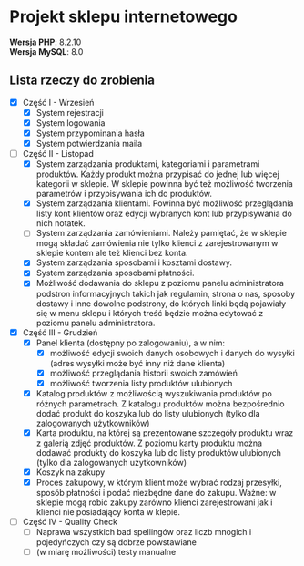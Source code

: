 # Projekt sklepu internetowego

**Wersja PHP**: 8.2.10  
**Wersja MySQL**: 8.0  

## Lista rzeczy do zrobienia

- [x] Część I - Wrzesień
  - [x] System rejestracji
  - [x] System logowania
  - [x] System przypominania hasła
  - [x] System potwierdzania maila

- [ ] Część II - Listopad
  - [x] System zarządzania produktami, kategoriami i parametrami produktów. Każdy produkt można przypisać do jednej lub
    więcej kategorii w sklepie. W sklepie powinna być też możliwość tworzenia parametrów i przypisywania ich do produktów.
  - [x] System zarządzania klientami. Powinna być możliwość przeglądania listy kont klientów oraz edycji wybranych kont
    lub przypisywania do nich notatek.
  - [ ] System zarządzania zamówieniami. Należy pamiętać, że w sklepie mogą składać zamówienia nie tylko klienci z
    zarejestrowanym w sklepie kontem ale też klienci bez konta.
  - [x] System zarządzania sposobami i kosztami dostawy.
  - [x] System zarządzania sposobami płatności.
  - [x] Możliwość dodawania do sklepu z poziomu panelu administratora podstron informacyjnych takich jak regulamin, strona
    o nas, sposoby dostawy i inne dowolne podstrony, do których linki będą pojawiały się w menu sklepu i których treść
    będzie można edytować z poziomu panelu administratora.

- [x] Część III - Grudzień
  - [x] Panel klienta (dostępny po zalogowaniu), a w nim:
      - [x] możliwość edycji swoich danych osobowych i danych do wysyłki (adres wysyłki może być inny niż dane klienta)
      - [x] możliwość przeglądania historii swoich zamówień
      - [x] możliwość tworzenia listy produktów ulubionych
  - [x] Katalog produktów z możliwością wyszukiwania produktów po różnych parametrach. Z katalogu produktów można
    bezpośrednio dodać produkt do koszyka lub do listy ulubionych (tylko dla zalogowanych użytkowników)
  - [x] Karta produktu, na której są prezentowane szczegóły produktu wraz z galerią zdjęć produktów. Z poziomu karty
    produktu można dodawać produkty do koszyka lub do listy produktów ulubionych (tylko dla zalogowanych użytkowników)
  - [x] Koszyk na zakupy
  - [x] Proces zakupowy, w którym klient może wybrać rodzaj przesyłki, sposób płatności i podać niezbędne dane do zakupu. Ważne: w sklepie mogą robić zakupy zarówno klienci zarejestrowani jak i klienci nie posiadający konta w klepie.

- [ ] Część IV - Quality Check
  - [ ] Naprawa wszystkich bad spellingów oraz liczb mnogich i pojedyńczych czy są dobrze powstawiane
  - [ ] \(w miarę możliwości) testy manualne
